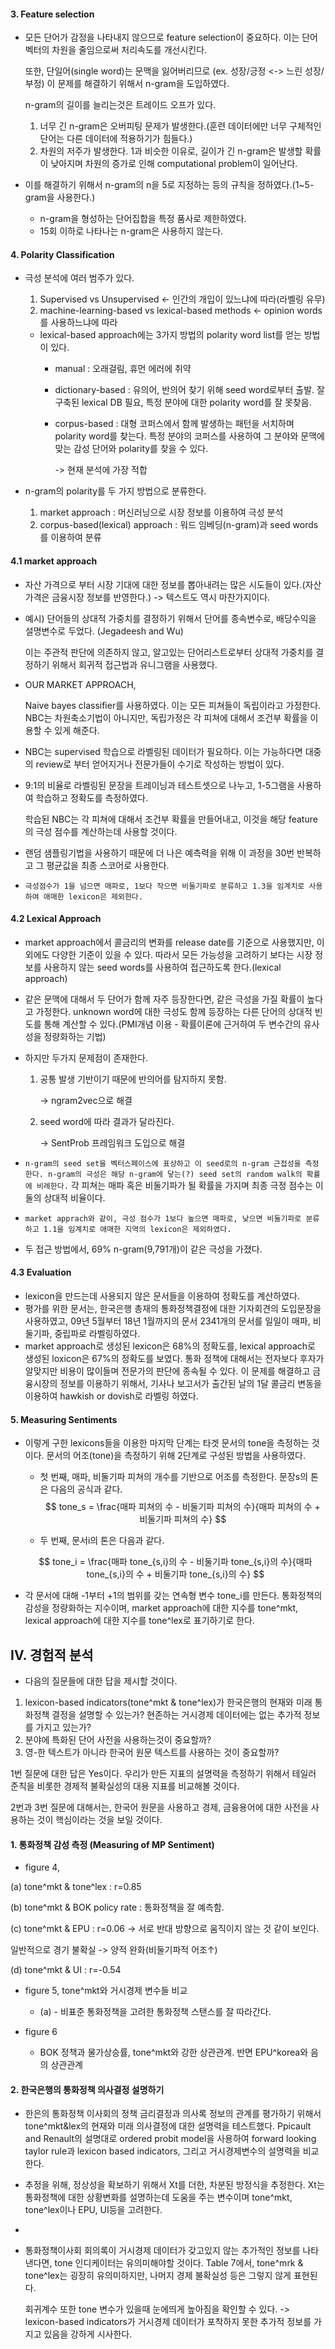 #### 3. Feature selection

- 모든 단어가 감정을 나타내지 않으므로 feature selection이 중요하다. 이는 단어벡터의 차원을 줄임으로써 처리속도를 개선시킨다.

  또한, 단일어(single word)는 문맥을 잃어버리므로 (ex. 성장/긍정 <-> 느린 성장/부정) 이 문제를 해결하기 위해서 n-gram을 도입하였다.

  n-gram의 길이를 늘리는것은 트레이드 오프가 있다.

  1. 너무 긴 n-gram은 오버피팅 문제가 발생한다.(훈련 데이터에만 너무 구체적인 단어는 다른 데이터에 적용하기가 힘들다.)
  2. 차원의 저주가 발생한다. 1과 비슷한 이유로, 길이가 긴 n-gram은 발생할 확률이 낮아지며  차원의 증가로 인해 computational problem이 일어난다.

- 이를 해결하기 위해서 n-gram의 n을 5로 지정하는 등의 규칙을 정하였다.(1~5-gram을 사용한다.)

  - n-gram을 형성하는 단어집합을 특정 품사로 제한하였다.
  - 15회 이하로 나타나는 n-gram은 사용하지 않는다.

#### 4. Polarity Classification

- 극성 분석에 여러 범주가 있다.

  1. Supervised vs Unsupervised <- 인간의 개입이 있느냐에 따라(라벨링 유무)
  2. machine-learning-based vs lexical-based methods <- opinion words를 사용하느냐에 따라

  - lexical-based approach에는 3가지 방법의 polarity word list를 얻는 방법이 있다.
    - manual : 오래걸림, 휴먼 에러에 취약

    - dictionary-based : 유의어, 반의어 찾기 위해 seed word로부터 출발. 잘 구축된 lexical DB 필요, 특정 분야에 대한 polarity word를 잘 못찾음.

    - corpus-based : 대형 코퍼스에서 함께 발생하는 패턴을 서치하며 polarity word를 찾는다. 특정 분야의 코퍼스를 사용하여 그 분야와 문맥에 맞는 감성 단어와 polarity를 찾을 수 있다.

      -> 현재 분석에 가장 적합

- n-gram의 polarity를 두 가지 방법으로 분류한다.

  1. market approach : 머신러닝으로 시장 정보를 이용하여 극성 분석
  2. corpus-based(lexical) approach : 워드 임베딩(n-gram)과 seed words를 이용하여 분류

#### 4.1 market approach

- 자산 가격으로 부터 시장 기대에 대한 정보를 뽑아내려는 많은 시도들이 있다.(자산 가격은 금융시장 정보를 반영한다.) -> 텍스트도 역시 마찬가지이다.

- 예시) 단어들의 상대적 가중치를 결정하기 위해서 단어를 종속변수로, 배당수익을 설명변수로 두었다. (Jegadeesh and Wu)

  이는 주관적 판단에 의존하지 않고, 알고있는 단어리스트로부터 상대적 가중치를 결정하기 위해서 회귀적 접근법과 유니그램을 사용했다.

- OUR MARKET APPROACH,

  Naive bayes classifier를 사용하였다. 이는 모든 피쳐들이 독립이라고 가정한다. NBC는 차원축소기법이 아니지만, 독립가정은 각 피쳐에 대해서 조건부 확률을 이용할 수 있게 해준다.

- NBC는 supervised 학습으로 라벨링된 데이터가 필요하다. 이는 가능하다면 대중의 review로 부터 얻어지거나 전문가들이 수기로 작성하는 방법이 있다.

- 9:1의 비율로 라벨링된 문장을 트레이닝과 테스트셋으로 나누고, 1-5그램을 사용하여 학습하고 정확도를 측정하였다.

  학습된 NBC는 각 피쳐에 대해서 조건부 확률을 만들어내고, 이것을 해당 feature의 극성 점수를 계산하는데 사용할 것이다.

- 랜덤 샘플링기법을 사용하기 때문에 더 나은 예측력을 위해 이 과정을 30번 반복하고 그 평균값을 최종 스코어로 사용한다.

- `극성점수가 1을 넘으면 매파로, 1보다 작으면 비둘기파로 분류하고 1.3을 임계치로 사용하여 애매한 lexicon은 제외한다.`



#### 4.2 Lexical Approach

- market approach에서 콜금리의 변화를 release date를 기준으로 사용했지만, 이 외에도 다양한 기준이 있을 수 있다. 따라서 모든 가능성을 고려하기 보다는 시장 정보를 사용하지 않는 seed words를 사용하여 접근하도록 한다.(lexical approach)

- 같은 문맥에 대해서 두 단어가 함께 자주 등장한다면, 같은 극성을 가질 확률이 높다고 가정한다. unknown word에 대한 극성도 함께 등장하는 다른 단어의 상대적 빈도를 통해 계산할 수 있다.(PMI개념 이용 - 확률이론에 근거하여 두 변수간의 유사성을 정량화하는 기법)

- 하지만 두가지 문제점이 존재한다.

  1. 공통 발생 기반이기 때문에 반의어를 탐지하지 못함.

     -> ngram2vec으로 해결

  2. seed word에 따라 결과가 달라진다.

     -> SentProb 프레임워크 도입으로 해결

- `n-gram의 seed set을 벡터스페이스에 표상하고 이 seed로의 n-gram 근접성을 측정한다. n-gram의 극성은 해당 n-gram에 닿는(?) seed set의 random walk의 확률에 비례한다.` 각 피쳐는 매파 혹은 비둘기파가 될 확률을 가지며 최종 극정 점수는 이 둘의 상대적 비율이다.

- `market apprach와 같이, 극성 점수가 1보다 높으면 매파로, 낮으면 비둘기파로 분류하고 1.1을 임계치로 애매한 지역의 lexicon은 제외하였다.`
- 두 접근 방법에서, 69% n-gram(9,791개)이 같은 극성을 가졌다.



#### 4.3 Evaluation

- lexicon을 만드는데 사용되지 않은 문서들을 이용하여 정확도를 계산하였다.
- 평가를 위한 문서는, 한국은행 총재의 통화정책결정에 대한 기자회견의 도입문장을 사용하였고, 09년 5월부터 18년 1월까지의 문서 2341개의 문서를 일일이 매파, 비둘기파, 중립파로 라벨링하였다.
- market approach로 생성된 lexicon은 68%의 정확도를, lexical approach로 생성된 loxicon은 67%의 정확도를 보였다. 통화 정책에 대해서는 전자보다 후자가 알맞지만 비용이 많이들며 전문가의 판단에 종속될 수 있다. 이 문제를 해결하고 금융시장의 정보를 이용하기 위해서, 기사나 보고서가 출간된 날의 1달 콜금리 변동을 이용하여 hawkish or dovish로 라벨링 하였다.



#### 5. Measuring Sentiments

- 이렇게 구한 lexicons들을 이용한 마지막 단계는 타겟 문서의 tone을 측정하는 것이다. 문서의 어조(tone)을 측정하기 위해 2단계로 구성된 방법을 사용하였다.

  - 첫 번째, 매파, 비둘기파 피쳐의 개수를 기반으로 어조를 측정한다. 문장s의 톤은 다음의 공식과 같다.
    $$
    tone_s = \frac{매파 피쳐의 수 - 비둘기파 피쳐의 수}{매파 피쳐의 수 + 비둘기파 피쳐의 수}
    $$

  - 두 번째, 문서i의 톤은 다음과 같다.

  $$
  tone_i = \frac{매파 tone_{s,i}의 수 - 비둘기파 tone_{s,i}의 수}{매파 tone_{s,i}의 수 + 비둘기파 tone_{s,i}의 수}
  $$

- 각 문서에 대해 -1부터 +1의 범위를 갖는 연속형 변수 tone_i를 만든다. 통화정책의 감성을 정량화하는 지수이며, market approach에 대한 지수를 tone^mkt, lexical approach에 대한 지수를 tone^lex로 표기하기로 한다.



## IV. 경험적 분석

- 다음의 질문들에 대한 답을 제시할 것이다.

1. lexicon-based indicators(tone^mkt & tone^lex)가 한국은행의 현재와 미래 통화정책 결정을 설명할 수 있는가? 현존하는 거시경제 데이터에는 없는 추가적 정보를 가지고 있는가?
2. 분야에 특화된 단어 사전을 사용하는것이 중요할까?
3. 영-한 텍스트가 아니라 한국어 원문 텍스트를 사용하는 것이 중요할까?

1번 질문에 대한 답은 Yes이다. 우리가 만든 지표의 설명력을 측정하기 위해서 테일러 준칙을 비롯한 경제적 불확실성의 대용 지표를 비교해볼 것이다.

2번과 3번 질문에 대해서는, 한국어 원문을 사용하고 경제, 금융용어에 대한 사전을 사용하는 것이 핵심이라는 것을 보일 것이다.

#### 1. 통화정책 감성 측정 (Measuring of MP Sentiment)

- figure 4,

(a) tone^mkt & tone^lex : r=0.85

(b) tone^mkt & BOK policy rate : 통화정책을 잘 예측함.

(c) tone^mkt & EPU : r=0.06 -> 서로 반대 방향으로 움직이지 않는 것 같이 보인다.

일반적으로 경기 불확실 -> 양적 완화(비둘기파적 어조↑)

(d) tone^mkt & UI : r=-0.54

- figure 5, tone^mkt와 거시경제 변수들 비교
  - (a) - 비표준 통화정책을 고려한 통화정책 스탠스를 잘 따라간다.

- figure 6
  - BOK 정책과 물가상승률, tone^mkt와 강한 상관관계. 반면 EPU^korea와 음의 상관관계

#### 2.  한국은행의 통화정책 의사결정 설명하기

- 한은의 통화정책 이사회의 정책 금리결정과 의사록 정보의 관계를 평가하기 위해서 tone^mkt&lex의 현재와 미래 의사결정에 대한 설명력을 테스트했다. Ppicault and Renault의 설명대로 ordered probit model을 사용하여 forward looking taylor rule과 lexicon based indicators, 그리고 거시경제변수의 설명력을 비교한다.

- 추정을 위해, 정상성을 확보하기 위해서 Xt를 더한, 차분된 방정식을 추정한다. Xt는 통화정책에 대한 상황변화를 설명하는데 도움을 주는 변수이며 tone^mkt, tone^lex이나 EPU, UI등을 고려한다. 

-  

- 통화정책이사회 회의록이 거시경제 데이터가 갖고있지 않는 추가적인 정보를 나타낸다면, tone 인디케이터는 유의미해야할 것이다.  Table 7에서, tone^mrk & tone^lex는 굉장히 유의미하지만, 나머지 경제 불확실성 등은 그렇지 않게 표현된다.

  회귀계수 또한 tone 변수가 있을때 눈에띄게 높아짐을 확인할 수 있다. -> lexicon-based indicators가 거시경제 데이터가 포착하지 못한 추가적 정보를 가지고 있음을 강하게 시사한다.

  














